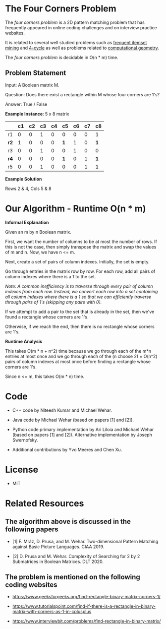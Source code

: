 # The Four Corners Problem

The *four corners problem* is a 2D pattern matching problem that has frequently appeared in online coding challenges and on interview practice websites.

It is related to several well studied problems such as [frequent itemset mining](https://citeseerx.ist.psu.edu/viewdoc/summary?doi=10.1.1.210.7727) and [4-cycle](https://www.sciencedirect.com/science/article/pii/S0304020808730196) as well as problems related to [computational geometry](http://dspace.library.uu.nl/handle/1874/16599).

The *four corners problem* is decidable in O(n \* m) time.

## Problem Statement

Input: A Boolean matrix M.

Question: Does there exist a rectangle within M whose four corners are 1's?

Answer: True / False

**Example Instance**: 5 x 8 matrix

|        |  c1  |  c2  |  c3  |  c4  | **c5** |  c6  |  c7  | **c8** |
|   ---  | ---  | ---  | ---  | ---  | ---    | ---  | ---  | ---    |
|   r1   | 0    | 0    | 1    | 0    | 0      | 0    | 0    | 1      |
| **r2** | 1    | 0    | 0    | 0    | **1**  | 1    | 0    | **1**  |
|   r3   | 0    | 0    | 1    | 0    | 0      | 1    | 0    | 0      |
| **r4** | 0    | 0    | 0    | 0    | **1**  | 0    | 1    | **1**  |
|   r5   | 0    | 0    | 1    | 0    | 0      | 0    | 1    | 1      |

**Example Solution**

Rows 2 & 4, Cols 5 & 8

# Our Algorithm - Runtime O(n \* m)

**Informal Explanation**

Given an m by n Boolean matrix.

First, we want the number of columns to be at most the number of rows. If this is not the case, then simply transpose the matrix and swap the values of m and n. Now, we have n <= m.

Next, create a set of pairs of column indexes. Initially, the set is empty.

Go through entries in the matrix row by row. For each row, add all pairs of column indexes where there is a 1 to the set.

*Note: A common inefficiency is to traverse through every pair of column indexes from each row.  Instead, we convert each row into a set containing all column indexes where there is a 1 so that we can efficiently traverse through pairs of 1's (skipping any pairs with 0).*

If we attempt to add a pair to the set that is already in the set, then we've found a rectangle whose corners are 1's.

Otherwise, if we reach the end, then there is no rectangle whose corners are 1's.

**Runtime Analysis**

This takes O(m \* n + n^2) time because we go through each of the m*n entries at most once and we go through each of the (n choose 2) = O(n^2) pairs of column indexes at most once before finding a rectangle whose corners are 1's.

Since n <= m, this takes O(m \* n) time.

# Code

- C++ code by Niteesh Kumar and Michael Wehar.

- Java code by Michael Wehar (based on papers [1] and [2]).

- Python code primary implementation by Ari Liloia and Michael Wehar (based on papers [1] and [2]).  Alternative implementation by Joseph Swernofsky.

- Additional contributions by Yvo Meeres and Chen Xu.

# License

- MIT

# Related Resources

## The algorithm above is discussed in the following papers

- [1] F. Mráz, D. Prusa, and M. Wehar. Two-dimensional Pattern Matching against Basic Picture Languages. CIAA 2019.

- [2] D. Prusa and M. Wehar. Complexity of Searching for 2 by 2 Submatrices in Boolean Matrices. DLT 2020.

## The problem is mentioned on the following coding websites

- https://www.geeksforgeeks.org/find-rectangle-binary-matrix-corners-1/

- https://www.tutorialspoint.com/find-if-there-is-a-rectangle-in-binary-matrix-with-corners-as-1-in-cplusplus

- https://www.interviewbit.com/problems/find-rectangle-in-binary-matrix/
